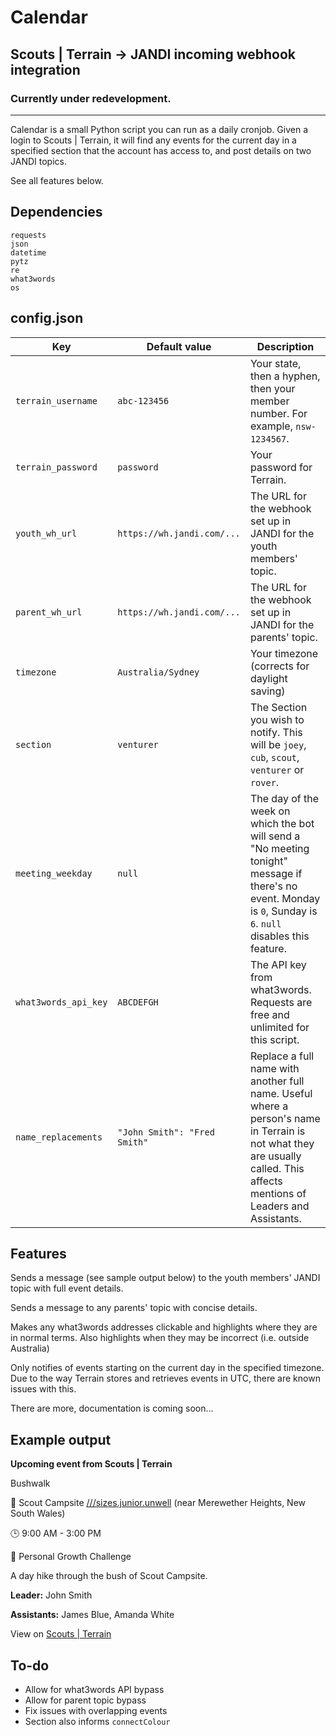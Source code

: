 # Calendar

## Scouts | Terrain -> JANDI incoming webhook integration

### Currently under redevelopment.

---

Calendar is a small Python script you can run as a daily cronjob. Given a login to Scouts | Terrain, it will find any events for the current day in a specified section that the account has access to, and post details on two JANDI topics.

See all features below.

## Dependencies

```
requests
json
datetime
pytz
re
what3words
os
```

## config.json


| Key                  | Default value                | Description                                                                                                                                                               |
| -------------------- | ---------------------------- | ------------------------------------------------------------------------------------------------------------------------------------------------------------------------- |
| `terrain_username`   | `abc-123456`                 | Your state, then a hyphen, then your member number. For example, `nsw-1234567`.                                                                                           |
| `terrain_password`   | `password`                   | Your password for Terrain.                                                                                                                                                |
| `youth_wh_url`       | `https://wh.jandi.com/...`   | The URL for the webhook set up in JANDI for the youth members' topic.                                                                                                     |
| `parent_wh_url`      | `https://wh.jandi.com/...`   | The URL for the webhook set up in JANDI for the parents' topic.                                                                                                           |
| `timezone`           | `Australia/Sydney`           | Your timezone (corrects for daylight saving)                                                                                                                              |
| `section`            | `venturer`                   | The Section you wish to notify. This will be `joey`, `cub`, `scout`, `venturer` or `rover`.                                                                               |
| `meeting_weekday`    | `null`                       | The day of the week on which the bot will send a "No meeting tonight" message if there's no event. Monday is `0`, Sunday is `6`. `null` disables this feature.            |
| `what3words_api_key` | `ABCDEFGH`                   | The API key from what3words. Requests are free and unlimited for this script.                                                                                             |
| `name_replacements`  | `"John Smith": "Fred Smith"` | Replace a full name with another full name. Useful where a person's name in Terrain is not what they are usually called. This affects mentions of Leaders and Assistants. |

## Features

Sends a message (see sample output below) to the youth members' JANDI topic with full event details. 

Sends a message to any parents' topic with concise details.

Makes any what3words addresses clickable and highlights where they are in normal terms. Also highlights when they may be incorrect (i.e. outside Australia)

Only notifies of events starting on the current day in the specified timezone. Due to the way Terrain stores and retrieves events in UTC, there are known issues with this.

There are more, documentation is coming soon...

## Example output

**Upcoming event from Scouts | Terrain**

Bushwalk

📍 Scout Campsite [///sizes.junior.unwell](https://w3w.co/sizes.junior.unwell) (near Merewether Heights, New South Wales)

🕒 9:00 AM - 3:00 PM

🌱 Personal Growth Challenge


A day hike through the bush of Scout Campsite.

**Leader:** John Smith

**Assistants:** James Blue, Amanda White

View on [Scouts | Terrain](terrain.scouts.com.au/programming)

## To-do

- Allow for what3words API bypass
- Allow for parent topic bypass
- Fix issues with overlapping events
- Section also informs `connectColour`